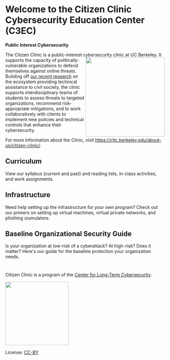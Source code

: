# Welcome to the Citizen Clinic Cybersecurity Education Center (C3EC)


**Public Interest Cybersecurity**


The Citizen Clinic is a public-interest cybersecurity clinic at UC Berkeley. [<img style="float: right;" src="https://cltc.berkeley.edu/wp-content/uploads/2018/07/Screen-Shot-2018-07-23-at-12.21.17-PM.png" width=250x>](https://cltc.berkeley.edu/defendingpvos/) It supports the capacity of politically-vulnerable organizations to defend themselves against online threats. Building off [our recent research](https://cltc.berkeley.edu/defendingpvos/) on the ecosystem providing technical assistance to civil society, the clinic supports interdisciplinary teams of students to assess threats to targeted organizations, recommend risk-appropriate mitigations, and to work collaboratively with clients to implement new policies and technical controls that enhance their cybersecurity. 


For more information about the Clinic, visit https://cltc.berkeley.edu/about-us/citizen-clinic/.


## Curriculum

View our syllabus (current and past) and reading lists, in-class activities, and work assignments.

## Infrastructure

Need help setting up the infrastructure for your own program? Check out our primers on setting up virtual machines, virtual private networks, and phishing siumulators.

## Baseline Organizational Security Guide

Is your organization at low-risk of a cyberattack? At high-risk? Does it matter? Here's our guide for the baseline protection your organization needs.

#

Citizen Clinic is a program of the [Center for Long-Term Cybersecurity](https://cltc.berkeley.edu/). 

[<img src=https://cltc.berkeley.edu/wp-content/uploads/2019/07/cltc-logo-hi-res-300x142.png width=200x>](https://cltc.berkeley.edu/)

License: [CC-BY](https://creativecommons.org/licenses/by/3.0/)